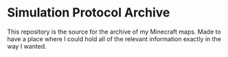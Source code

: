 # Simulation Protocol Archive

This repository is the source for the archive of my Minecraft maps. Made to have a place where I could hold all of the relevant information exactly in the way I wanted.